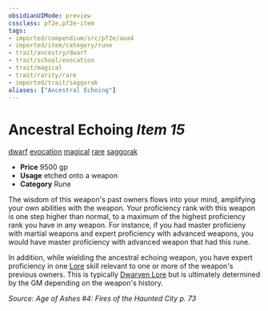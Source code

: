 ```yaml
---
obsidianUIMode: preview
cssclass: pf2e,pf2e-item
tags:
- imported/compendium/src/pf2e/aoa4
- imported/item/category/rune
- trait/ancestry/dwarf
- trait/school/evocation
- trait/magical
- trait/rarity/rare
- imported/trait/saggorak
aliases: ["Ancestral Echoing"]
---
```

# Ancestral Echoing *Item 15*  
[dwarf](dwarf.md)  [evocation](evocation.md)  [magical](magical.md)  [rare](rare.md)  [saggorak](saggorak-aoa4.md)  

- **Price** 9500 gp
- **Usage** etched onto a weapon
- **Category** Rune

The wisdom of this weapon's past owners flows into your mind, amplifying your own abilities with the weapon. Your proficiency rank with this weapon is one step higher than normal, to a maximum of the highest proficiency rank you have in any weapon. For instance, if you had master proficieny with martial weapons and expert proficiency with advanced weapons, you would have master proficiency with advanced weapon that had this rune.

In addition, while wielding the ancestral echoing weapon, you have expert proficiency in one [Lore](../../skills.md#Lore) skill relevant to one or more of the weapon's previous owners. This is typically [Dwarven Lore](../../skills.md#Lore) but is ultimately determined by the GM depending on the weapon's history.

*Source: Age of Ashes #4: Fires of the Haunted City p. 73*